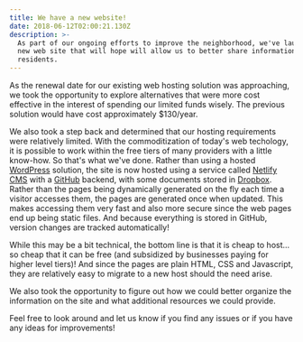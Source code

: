 ```yaml
---
title: We have a new website!
date: 2018-06-12T02:00:21.130Z
description: >-
  As part of our ongoing efforts to improve the neighborhood, we've launched a
  new web site that will hope will allow us to better share information with our
  residents.
---
```

As the renewal date for our existing web hosting solution was approaching, we took the opportunity to explore alternatives that were more cost effective in the interest of spending our limited funds wisely. The previous solution would have cost approximately $130/year.

We also took a step back and determined that our hosting requirements were relatively limited. With the commoditization of today's web techology, it is possible to work within the free tiers of many providers with a little know-how. So that's what we've done. Rather than using a hosted [WordPress](https://wordpress.com) solution, the site is now hosted using a service called [Netlify CMS](https://www.netlifycms.org) with a [GitHub](https://github.com) backend, with some documents stored in [Dropbox](https://www.dropbox.com/). Rather than the pages being dynamically generated on the fly each time a visitor accesses them, the pages are generated once when updated. This makes accessing them very fast and also more secure since the web pages end up being static files. And because everything is stored in GitHub, version changes are tracked automatically!

While this may be a bit technical, the bottom line is that it is cheap to host... so cheap that it can be free (and subsidized by businesses paying for higher level tiers)! And since the pages are plain HTML, CSS and Javascript, they are relatively easy to migrate to a new host should the need arise.

We also took the opportunity to figure out how we could better organize the information on the site and what additional resources we could provide.

Feel free to look around and let us know if you find any issues or if you have any ideas for improvements!
